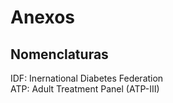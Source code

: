 # Anexos

## Nomenclaturas
IDF: Inernational Diabetes Federation  
ATP: Adult Treatment Panel (ATP-III)  
